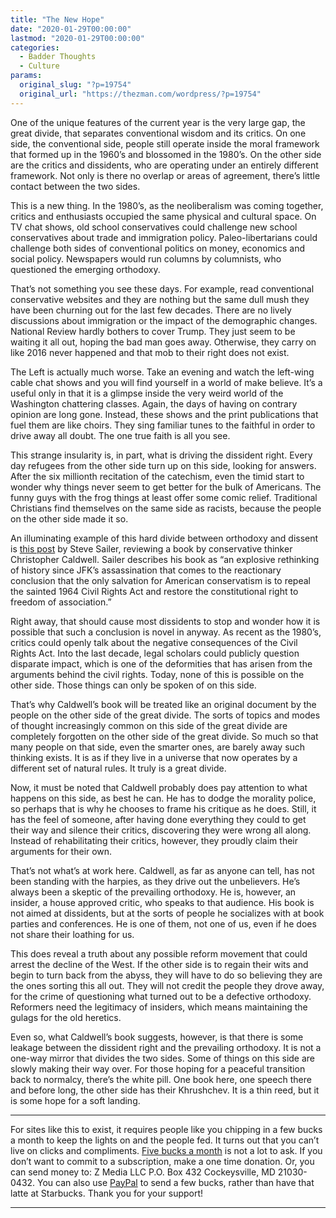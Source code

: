 ```yaml
---
title: "The New Hope"
date: "2020-01-29T00:00:00"
lastmod: "2020-01-29T00:00:00"
categories:
  - Badder Thoughts
  - Culture
params:
  original_slug: "?p=19754"
  original_url: "https://thezman.com/wordpress/?p=19754"
---
```


One of the unique features of the current year is the very large gap,
the great divide, that separates conventional wisdom and its critics. On
one side, the conventional side, people still operate inside the moral
framework that formed up in the 1960’s and blossomed in the 1980’s. On
the other side are the critics and dissidents, who are operating under
an entirely different framework. Not only is there no overlap or areas
of agreement, there’s little contact between the two sides.

This is a new thing. In the 1980’s, as the neoliberalism was coming
together, critics and enthusiasts occupied the same physical and
cultural space. On TV chat shows, old school conservatives could
challenge new school conservatives about trade and immigration policy.
Paleo-libertarians could challenge both sides of conventional politics
on money, economics and social policy. Newspapers would run columns by
columnists, who questioned the emerging orthodoxy.

That’s not something you see these days. For example, read conventional
conservative websites and they are nothing but the same dull mush they
have been churning out for the last few decades. There are no lively
discussions about immigration or the impact of the demographic changes.
National Review hardly bothers to cover Trump. They just seem to be
waiting it all out, hoping the bad man goes away. Otherwise, they carry
on like 2016 never happened and that mob to their right does not exist.

The Left is actually much worse. Take an evening and watch the left-wing
cable chat shows and you will find yourself in a world of make believe.
It’s a useful only in that it is a glimpse inside the very weird world
of the Washington chattering classes. Again, the days of having on
contrary opinion are long gone. Instead, these shows and the print
publications that fuel them are like choirs. They sing familiar tunes to
the faithful in order to drive away all doubt. The one true faith is all
you see.

This strange insularity is, in part, what is driving the dissident
right. Every day refugees from the other side turn up on this side,
looking for answers. After the six millionth recitation of the
catechism, even the timid start to wonder why things never seem to get
better for the bulk of Americans. The funny guys with the frog things at
least offer some comic relief. Traditional Christians find themselves on
the same side as racists, because the people on the other side made it
so.

An illuminating example of this hard divide between orthodoxy and
dissent is [this
post](https://www.takimag.com/article/civil-rights-gone-wrong/) by Steve
Sailer, reviewing a book by conservative thinker Christopher Caldwell.
Sailer describes his book as “an explosive rethinking of history since
JFK’s assassination that comes to the reactionary conclusion that the
only salvation for American conservatism is to repeal the sainted 1964
Civil Rights Act and restore the constitutional right to freedom of
association.”

Right away, that should cause most dissidents to stop and wonder how it
is possible that such a conclusion is novel in anyway. As recent as the
1980’s, critics could openly talk about the negative consequences of the
Civil Rights Act. Into the last decade, legal scholars could publicly
question disparate impact, which is one of the deformities that has
arisen from the arguments behind the civil rights. Today, none of this
is possible on the other side. Those things can only be spoken of on
this side.

That’s why Caldwell’s book will be treated like an original document by
the people on the other side of the great divide. The sorts of topics
and modes of thought increasingly common on this side of the great
divide are completely forgotten on the other side of the great divide.
So much so that many people on that side, even the smarter ones, are
barely away such thinking exists. It is as if they live in a universe
that now operates by a different set of natural rules. It truly is a
great divide.

Now, it must be noted that Caldwell probably does pay attention to what
happens on this side, as best he can. He has to dodge the morality
police, so perhaps that is why he chooses to frame his critique as he
does. Still, it has the feel of someone, after having done everything
they could to get their way and silence their critics, discovering they
were wrong all along. Instead of rehabilitating their critics, however,
they proudly claim their arguments for their own.

That’s not what’s at work here. Caldwell, as far as anyone can tell, has
not been standing with the harpies, as they drive out the unbelievers.
He’s always been a skeptic of the prevailing orthodoxy. He is, however,
an insider, a house approved critic, who speaks to that audience. His
book is not aimed at dissidents, but at the sorts of people he
socializes with at book parties and conferences. He is one of them, not
one of us, even if he does not share their loathing for us.

This does reveal a truth about any possible reform movement that could
arrest the decline of the West. If the other side is to regain their
wits and begin to turn back from the abyss, they will have to do so
believing they are the ones sorting this all out. They will not credit
the people they drove away, for the crime of questioning what turned out
to be a defective orthodoxy. Reformers need the legitimacy of insiders,
which means maintaining the gulags for the old heretics.

Even so, what Caldwell’s book suggests, however, is that there is some
leakage between the dissident right and the prevailing orthodoxy. It is
not a one-way mirror that divides the two sides. Some of things on this
side are slowly making their way over. For those hoping for a peaceful
transition back to normalcy, there’s the white pill. One book here, one
speech there and before long, the other side has their Khrushchev. It is
a thin reed, but it is some hope for a soft landing.

------------------------------------------------------------------------

For sites like this to exist, it requires people like you chipping in a
few bucks a month to keep the lights on and the people fed. It turns out
that you can’t live on clicks and compliments.
<a href="https://www.subscribestar.com/the-z-blog"
rel="noopener noreferrer" target="_blank">Five bucks a month</a> is not
a lot to ask. If you don’t want to commit to a subscription, make a one
time donation. Or, you can send money to: Z Media LLC P.O. Box 432
Cockeysville, MD 21030-0432. You can also use <a
href="https://www.paypal.com/cgi-bin/webscr?cmd=_s-xclick&amp;hosted_button_id=UDAS2Q8JYA6CN&amp;source=url"
rel="noopener noreferrer" target="_blank">PayPal</a> to send a few
bucks, rather than have that latte at Starbucks. Thank you for your
support!

------------------------------------------------------------------------
